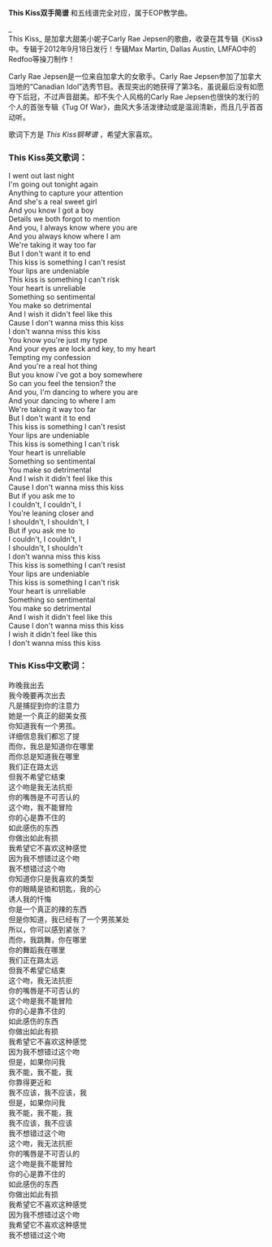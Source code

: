 

**This Kiss双手简谱** 和五线谱完全对应，属于EOP教学曲。

_  
This Kiss_ 是加拿大甜美小妮子Carly Rae Jepsen的歌曲，收录在其专辑《Kiss》中。专辑于2012年9月18日发行！专辑Max
Martin, Dallas Austin, LMFAO中的Redfoo等操刀制作！

  
Carly Rae Jepsen是一位来自加拿大的女歌手。Carly Rae Jepsen参加了加拿大当地的“Canadian
Idol”选秀节目。表现突出的她获得了第3名，虽说最后没有如愿夺下后冠，不过声音甜美。却不失个人风格的Carly Rae
Jepsen也很快的发行的个人的首张专辑《Tug Of War》，曲风大多活泼律动或是温润清新，而且几乎首首动听。

  
歌词下方是 _This Kiss钢琴谱_ ，希望大家喜欢。

### This Kiss英文歌词：

I went out last night  
I'm going out tonight again  
Anything to capture your attention  
And she's a real sweet girl  
And you know I got a boy  
Details we both forgot to mention  
And you, I always know where you are  
And you always know where I am  
We're taking it way too far  
But I don't want it to end  
This kiss is something I can't resist  
Your lips are undeniable  
This kiss is something I can't risk  
Your heart is unreliable  
Something so sentimental  
You make so detrimental  
And I wish it didn't feel like this  
Cause I don't wanna miss this kiss  
I don't wanna miss this kiss  
You know you're just my type  
And your eyes are lock and key, to my heart  
Tempting my confession  
And you're a real hot thing  
But you know i've got a boy somewhere  
So can you feel the tension? the  
And you, I'm dancing to where you are  
And your dancing to where I am  
We're taking it way too far  
But I don't want it to end  
This kiss is something I can't resist  
Your lips are undeniable  
This kiss is something I can't risk  
Your heart is unreliable  
Something so sentimental  
You make so detrimental  
And I wish it didn't feel like this  
Cause I don't wanna miss this kiss  
But if you ask me to  
I couldn't, I couldn't, I  
You're leaning closer and  
I shouldn't, I shouldn't, I  
But if you ask me to  
I couldn't, I couldn't, I  
I shouldn't, I shouldn't  
I don't wanna miss this kiss  
This kiss is something I can't resist  
Your lips are undeniable  
This kiss is something I can't risk  
Your heart is unreliable  
Something so sentimental  
You make so detrimental  
And I wish it didn't feel like this  
Cause I don't wanna miss this kiss  
I wish it didn't feel like this  
I don't wanna miss this kiss

### This Kiss中文歌词：

昨晚我出去  
我今晚要再次出去  
凡是捕捉到你的注意力  
她是一个真正的甜美女孩  
你知道我有一个男孩。  
详细信息我们都忘了提  
而你，我总是知道你在哪里  
而你总是知道我在哪里  
我们正在路太远  
但我不希望它结束  
这个吻是我无法抗拒  
你的嘴唇是不可否认的  
这个吻，我不能冒险  
你的心是靠不住的  
如此感伤的东西  
你做出如此有损  
我希望它不喜欢这种感觉  
因为我不想错过这个吻  
我不想错过这个吻  
你知道你只是我喜欢的类型  
你的眼睛是锁和钥匙，我的心  
诱人我的忏悔  
你是一个真正的辣的东西  
但是你知道，我已经有了一个男孩某处  
所以，你可以感到紧张？  
而你，我跳舞，你在哪里  
你的舞蹈我在哪里  
我们正在路太远  
但我不希望它结束  
这个吻，我无法抗拒  
你的嘴唇是不可否认的  
这个吻是我不能冒险  
你的心是靠不住的  
如此感伤的东西  
你做出如此有损  
我希望它不喜欢这种感觉  
因为我不想错过这个吻  
但是，如果你问我  
我不能，我不能，我  
你靠得更近和  
我不应该，我不应该，我  
但是，如果你问我  
我不能，我不能，我  
我不应该，我不应该  
我不想错过这个吻  
这个吻，我无法抗拒  
你的嘴唇是不可否认的  
这个吻是我不能冒险  
你的心是靠不住的  
如此感伤的东西  
你做出如此有损  
我希望它不喜欢这种感觉  
因为我不想错过这个吻  
我希望它不喜欢这种感觉  
我不想错过这个吻

